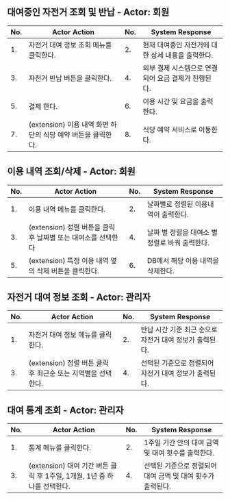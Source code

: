 ## 대여중인 자전거 조회 및 반납 - Actor: 회원

| No. | Actor Action | No. | System Response |
| --- | --- | --- | --- |
| 1.  | 자전거 대여 정보 조회 메뉴를 클릭한다. | 2.  | 현재 대여중인 자전거에 대한 상세 내용을 출력한다. |
| 3.  | 자전거 반납 버튼을 클릭한다. | 4.  | 외부 결제 시스템으로 연결되어 요금 결제가 진행된다. |
| 5. | 결제 한다. | 6. | 이용 시간 및 요금을 출력한다. |
| 7. | (extension) 이용 내역 화면 하단의 식당 예약 버튼을 클릭한다. | 8. | 식당 예약 서비스로 이동한다. |

## 이용 내역 조회/삭제 - Actor: 회원

| No. | Actor Action | No. | System Response |
| --- | --- | --- | --- |
| 1.  | 이용 내역 메뉴를 클릭한다. | 2.  | 날짜별로 정렬된 이용내역이 출력한다. |
| 3.  | (extension) 정렬 버튼을 클릭 후 날짜별 또는 대여소를 선택한다 | 4.  | 날짜 별 정렬을 대여소 별 정렬로 바꿔 출력한다. |
| 5. | (extension) 특정 이용 내역 옆의 삭제 버튼을 클릭한다. | 6. | DB에서 해당 이용 내역을 삭제한다. |

## 자전거 대여 정보 조회 - Actor: 관리자

| No. | Actor Action | No. | System Response |
| --- | --- | --- | --- |
| 1.  | 자전거 대여 정보 메뉴를 클릭한다. | 2. | 반납 시간 기준 최근 순으로 자전거 대여 정보가 출력된다. |
| 3.  | (extension) 정렬 버튼 클릭 후 최근순 또는 지역별을 선택한다. | 4.  | 선택된 기준으로 정렬되어 자전거 대여 정보가 출력된다. |

## 대여 통계 조회 - Actor: 관리자

| No. | Actor Action | No. | System Response |
| --- | --- | --- | --- |
| 1.  | 통계 메뉴를 클릭한다. | 2. | 1주일 기간 안의 대여 금액 및 대여 횟수를 출력한다. |
| 3.  | (extension) 대여 기간 버튼 클릭 후 1주일, 1개월, 1년 중 하나를 선택한다. | 4.  | 선택된 기준으로 정렬되어 대여 금액 및 대여 횟수가 출력된다. |